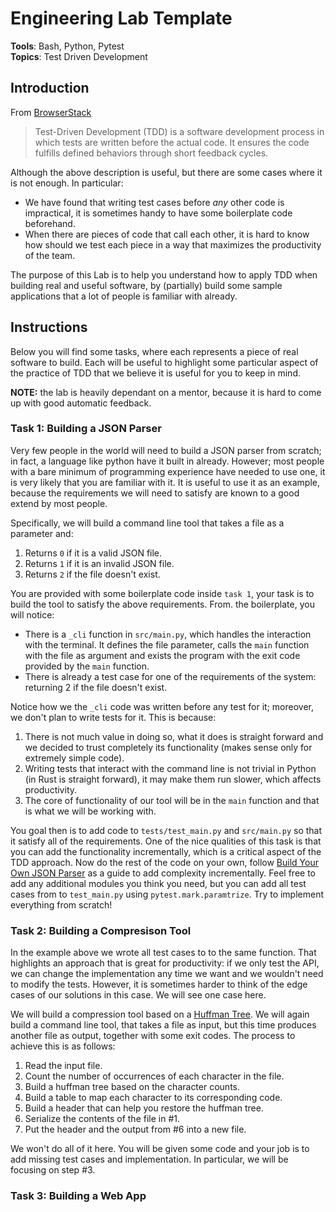 [template-version]: # (0.0.1)
# Engineering Lab Template

**Tools**: Bash, Python, Pytest
<br>
**Topics**: Test Driven Development

## Introduction

From [BrowserStack](https://www.browserstack.com/guide/what-is-test-driven-development#:~:text=Test%2Ddriven%20development%20(TDD)%20is%20a%20software%20development%20method,safe%2C%20incremental%20changes%20throughout%20development.)

>Test-Driven Development (TDD) is a software development process in which tests are written before the actual code. It ensures the code fulfills defined behaviors through short feedback cycles.

Although the above description is useful, but there are some cases where it is not enough. In particular:

* We have found that writing test cases before *any* other code is impractical, it is sometimes handy to have some boilerplate code beforehand.
* When there are pieces of code that call each other, it is hard to know how should we test each piece in a way that maximizes the productivity of the team.

The purpose of this Lab is to help you understand how to apply TDD when building real and useful software, by (partially) build some sample applications that a lot of people is familiar with already.

## Instructions

Below you will find some tasks, where each represents a piece of real software to build. Each will be useful to highlight some particular aspect of the practice of TDD that we believe it is useful for you to keep in mind. 

**NOTE:** the lab is heavily dependant on a mentor, because it is hard to come up with good automatic feedback.

### Task 1: Building a JSON Parser

Very few people in the world will need to build a JSON parser from scratch; in fact, a language like python have it built in already. However; most people with a bare minimum of programming experience have needed to use one, it is very likely that you are familiar with it. It is useful to use it as an example, because the requirements we will need to satisfy are known to a good extend by most people.

Specifically, we will build a command line tool that takes a file as a parameter and:
1. Returns `0` if it is a valid JSON file.
2. Returns `1` if it is an invalid JSON file.
3. Returns `2` if the file doesn't exist.

You are provided with some boilerplate code inside `task 1`, your task is to build the tool to satisfy the above requirements. From. the boilerplate, you will notice:

* There is a `_cli` function in `src/main.py`, which handles the interaction with the terminal. It defines the file parameter, calls the `main` function with the file as argument and exists the program with the exit code provided by the `main` function. 
* There is already a test case for one of the requirements of the system: returning 2 if the file doesn't exist. 

Notice how we the `_cli` code was written before any test for it; moreover, we don't plan to write tests for it. This is because:
1. There is not much value in doing so, what it does is straight forward and we decided to trust completely its functionality (makes sense only for extremely simple code).
2. Writing tests that interact with the command line is not trivial in Python (in Rust is straight forward), it may make them run slower, which affects productivity.
3. The core of functionality of our tool will be in the `main` function and that is what we will be working with. 

You goal then is to add code to `tests/test_main.py` and `src/main.py` so that it satisfy all of the requirements. One of the nice qualities of this task is that you can add the functionality incrementally, which is a critical aspect of the TDD approach. Now do the rest of the code on your own, follow [Build Your Own JSON Parser](https://codingchallenges.fyi/challenges/challenge-json-parser/) as a guide to add complexity incrementally. Feel free to add any additional modules you think you need, but you can add all test cases from to `test_main.py` using `pytest.mark.paramtrize`. Try to implement everything from scratch!

### Task 2: Building a Compresison Tool

In the example above we wrote all test cases to to the same function. That highlights an approach that is great for productivity: if we only test the API, we can change the implementation any time we want and we wouldn't need to modify the tests. However, it is sometimes harder to think of the edge cases of our solutions in this case. We will see one case here.

We will build a compression tool based on a [Huffman Tree](https://opendsa-server.cs.vt.edu/ODSA/Books/CS3/html/Huffman.html#huffman-coding-trees). We will again build a command line tool, that takes a file as input, but this time produces another file as output, together with some exit codes. The process to achieve this is as follows:
1. Read the input file.
2. Count the number of occurrences of each character in the file.
3. Build a huffman tree based on the character counts.
4. Build a table to map each character to its corresponding code.
5. Build a header that can help you restore the huffman tree.
6. Serialize the contents of the file in #1.
7. Put the header and the output from #6 into a new file.

We won't do all of it here. You will be given some code and your job is to add missing test cases and implementation. In particular, we will be focusing on step #3.



### Task 3: Building a Web App